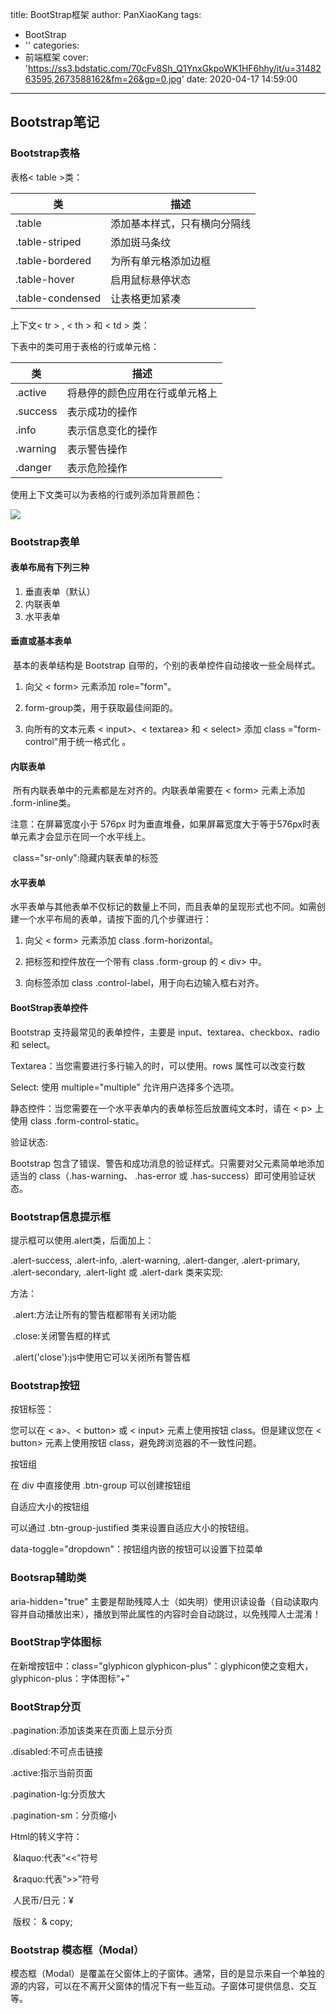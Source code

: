 title: BootStrap框架
author: PanXiaoKang
tags:
  - BootStrap
  - ''
categories:
  - 前端框架
cover: 'https://ss3.bdstatic.com/70cFv8Sh_Q1YnxGkpoWK1HF6hhy/it/u=3148263595,2673588162&fm=26&gp=0.jpg'
date: 2020-04-17 14:59:00
---
##  Bootstrap笔记

###  Bootstrap表格

表格< table >类：

| 类               | 描述                         |
| ---------------- | ---------------------------- |
| .table           | 添加基本样式，只有横向分隔线 |
| .table-striped   | 添加斑马条纹                 |
| .table-bordered  | 为所有单元格添加边框         |
| .table-hover     | 启用鼠标悬停状态             |
| .table-condensed | 让表格更加紧凑               |

上下文< tr > , < th > 和 < td > 类：

下表中的类可用于表格的行或单元格：

| 类       | 描述                           |
| -------- | ------------------------------ |
| .active  | 将悬停的颜色应用在行或单元格上 |
| .success | 表示成功的操作                 |
| .info    | 表示信息变化的操作             |
| .warning | 表示警告操作                   |
| .danger  | 表示危险操作                   |

使用上下文类可以为表格的行或列添加背景颜色：

![](hexo_post_1.png)

### Bootstrap表单

#### 表单布局有下列三种

1. 垂直表单（默认）
2. 内联表单
3. 水平表单

 

#### 垂直或基本表单

​    基本的表单结构是 Bootstrap 自带的，个别的表单控件自动接收一些全局样式。

1. 向父 < form> 元素添加 role="form"。

2. form-group类，用于获取最佳间距的。

3. 向所有的文本元素 < input>、< textarea> 和 < select> 添加 class ="form-control"用于统一格式化 。

 

#### 内联表单

​    所有内联表单中的元素都是左对齐的。内联表单需要在 < form> 元素上添加 .form-inline类。

注意：在屏幕宽度小于 576px 时为垂直堆叠，如果屏幕宽度大于等于576px时表单元素才会显示在同一个水平线上。

​    class="sr-only":隐藏内联表单的标签

 

#### 水平表单

​    水平表单与其他表单不仅标记的数量上不同，而且表单的呈现形式也不同。如需创建一个水平布局的表单，请按下面的几个步骤进行：

1. 向父 < form> 元素添加 class .form-horizontal。

2. 把标签和控件放在一个带有 class .form-group 的 < div> 中。

3. 向标签添加 class .control-label，用于向右边输入框右对齐。


#### BootStrap表单控件
Bootstrap 支持最常见的表单控件，主要是 input、textarea、checkbox、radio 和 select。

Textarea：当您需要进行多行输入的时，可以使用。rows 属性可以改变行数

Select: 使用 multiple="multiple" 允许用户选择多个选项。

静态控件：当您需要在一个水平表单内的表单标签后放置纯文本时，请在 < p> 上使用 class .form-control-static。

验证状态:

Bootstrap 包含了错误、警告和成功消息的验证样式。只需要对父元素简单地添加适当的 class（.has-warning、 .has-error 或 .has-success）即可使用验证状态。

### Bootstrap信息提示框

提示框可以使用.alert类，后面加上：

.alert-success, .alert-info, .alert-warning, .alert-danger, .alert-primary, .alert-secondary, .alert-light 或 .alert-dark 类来实现:

方法：

​    .alert:方法让所有的警告框都带有关闭功能

​    .close:关闭警告框的样式

​	.alert('close'):js中使用它可以关闭所有警告框

### Bootstrap按钮

按钮标签：

您可以在 < a>、< button> 或 < input> 元素上使用按钮 class。但是建议您在 < button> 元素上使用按钮 class，避免跨浏览器的不一致性问题。

按钮组

在 div 中直接使用 .btn-group 可以创建按钮组

自适应大小的按钮组

可以通过 .btn-group-justified 类来设置自适应大小的按钮组。

data-toggle="dropdown"：按钮组内嵌的按钮可以设置下拉菜单

### Bootsrap辅助类

aria-hidden="true" 主要是帮助残障人士（如失明）使用识读设备（自动读取内容并自动播放出来），播放到带此属性的内容时会自动跳过，以免残障人士混淆！

### BootStrap字体图标

在新增按钮中：class="glyphicon glyphicon-plus"：glyphicon使之变粗大，glyphicon-plus：字体图标“+”

### BootStrap分页

.pagination:添加该类来在页面上显示分页

.disabled:不可点击链接

.active:指示当前页面

.pagination-lg:分页放大

.pagination-sm：分页缩小

 

Html的转义字符：

​    &laquo:代表“<<”符号

​    &raquo:代表”>>”符号

​    人民币/日元：&yen;

​    版权： & copy;

 

### Bootstrap 模态框（Modal）

模态框（Modal）是覆盖在父窗体上的子窗体。通常，目的是显示来自一个单独的源的内容，可以在不离开父窗体的情况下有一些互动。子窗体可提供信息、交互等。